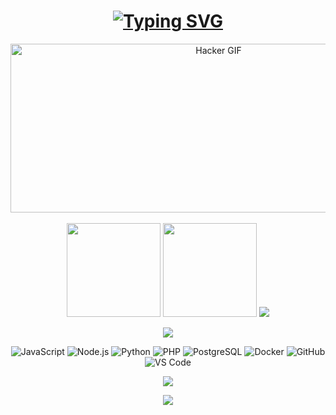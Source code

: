 <!-- PERFIL DE GITHUB – SHUAFFX -->

<h1 align="center">
  <a href="https://git.io/typing-svg">
    <img src="https://readme-typing-svg.herokuapp.com?font=Fira+Code&weight=900&size=38&pause=800&color=00FF9E&center=true&width=800&height=60&lines=%C2%A1Hola!+Soy+Shuaffx+%F0%9F%92%BB;Desarrollador+%7C+Programador+%7C+Apasionado+del+Código;Bienvenido+a+mi+GitHub+%F0%9F%9A%80" alt="Typing SVG" />
  </a>
</h1>

<div align="center">
  <img height="270" width="650" src="https://media.giphy.com/media/qgQUggAC3Pfv687qPC/giphy.gif" alt="Hacker GIF" />
</div>

<br/>

<div align="center">
  <img src="https://github-readme-stats.vercel.app/api/top-langs/?username=shuaffx&layout=compact&theme=radical" height="150"/>
  <img src="https://streak-stats.demolab.com?user=shuaffx&theme=dark" height="150"/>
  <img src="https://github-profile-summary-cards.vercel.app/api/cards/profile-details?username=shuaffx&theme=codeSTACKr"/>
</div>

<p align="center">
  <img src="https://raw.githubusercontent.com/ashutosh00710/github-readme-activity-graph/master/graph/graph.png?username=shuaffx&theme=github-compact" />
</p>

<div align="center">

<img alt="JavaScript" src="https://img.shields.io/badge/javascript-%23F7DF1E.svg?style=for-the-badge&logo=javascript&logoColor=black"/>
<img alt="Node.js" src="https://img.shields.io/badge/node.js-339933?style=for-the-badge&logo=nodedotjs&logoColor=white"/>
<img alt="Python" src="https://img.shields.io/badge/python-3670A0?style=for-the-badge&logo=python&logoColor=ffdd54"/>
<img alt="PHP" src="https://img.shields.io/badge/php-%23777BB4.svg?style=for-the-badge&logo=php&logoColor=white"/>
<img alt="PostgreSQL" src="https://img.shields.io/badge/postgresql-%23316192.svg?style=for-the-badge&logo=postgresql&logoColor=white"/>
<img alt="Docker" src="https://img.shields.io/badge/docker-%230db7ed.svg?style=for-the-badge&logo=docker&logoColor=white"/>
<img alt="GitHub" src="https://img.shields.io/badge/github-%23181717.svg?style=for-the-badge&logo=github&logoColor=white"/>
<img alt="VS Code" src="https://img.shields.io/badge/vscode-%23007ACC.svg?style=for-the-badge&logo=visual-studio-code&logoColor=white"/>

</div>

<p align="center">
  <img src="https://github-profile-trophy.vercel.app/?username=shuaffx&theme=juicyfresh&no-frame=false&no-bg=true&margin-w=1&column=9" />
</p>

<p align="center">
  <img src="https://profile-counter.glitch.me/%7Bshuaffx%7D/count.svg" />
</p>
